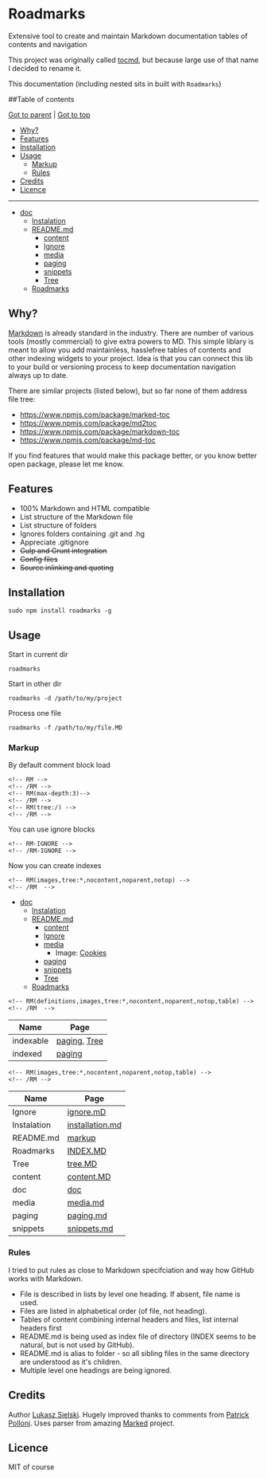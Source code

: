 Roadmarks
=========

Extensive tool to create and maintain Markdown documentation tables of contents and navigation

This project was originally called [tocmd](https://github.com/sielay/tocmd), but because large use of that name I decided to rename it.

This documentation (including nested sits in built with `Roadmarks`)

<!-- RM-IGNORE -->
##Table of contents
<!-- /RM-IGNORE -->

<!-- RM(tree:*) -->

[Got to parent](./README.md) | [Got to top](/README.md)

* [Why?](#why)
* [Features](#features)
* [Installation](#installation)
* [Usage](#usage)
  * [Markup](#markup)
  * [Rules](#rules)
* [Credits](#credits)
* [Licence](#licence)
****

* [doc](./doc)
  * [Instalation](./doc/installation.md)
  * [README.md](./doc/markup)
    * [content](./doc/markup/content.MD)
    * [Ignore](./doc/markup/ignore.mD)
    * [media](./doc/markup/media.md)
    * [paging](./doc/markup/paging.md)
    * [snippets](./doc/markup/snippets.md)
    * [Tree](./doc/markup/tree.MD)
  * [Roadmarks](./doc/INDEX.MD)



<!-- /RM -->

Why?
----

[Markdown](http://daringfireball.net/projects/markdown/) is already standard in the industry. There are number of various tools (mostly commercial) to give extra powers to MD. This simple liblary is meant to allow you add maintainless, hasslefree tables of contents and other indexing widgets to your project. Idea is that you can connect this lib to your build or versioning process to keep documentation navigation always up to date.

There are similar projects (listed below), but so far none of them address file tree:
 * https://www.npmjs.com/package/marked-toc
 * https://www.npmjs.com/package/md2toc
 * https://www.npmjs.com/package/markdown-toc
 * https://www.npmjs.com/package/md-toc
 
If you find features that would make this package better, or you know better open package, please let me know.

## Features
 * 100% Markdown and HTML compatible
 * List structure of the Markdown file
 * List structure of folders
 * Ignores folders containing .git and .hg
 * Appreciate .gitignore
 * ~~Gulp and Grunt integration~~
 * ~~Config files~~
 * ~~Source inlinking and quoting~~


## Installation

```
sudo npm install roadmarks -g
```

## Usage

Start in current dir
```
roadmarks 
```

Start in other dir
```
roadmarks -d /path/to/my/project
```

Process one file
```
roadmarks -f /path/to/my/file.MD
```

### Markup


By default comment block load

	<!-- RM -->
    <!-- /RM -->
	<!-- RM(max-depth:3)-->
	<!-- /RM -->
	<!-- RM(tree:/) -->
    <!-- /RM -->

You can use ignore blocks

    <!-- RM-IGNORE -->
    <!-- /RM-IGNORE -->

Now you can create indexes

    <!-- RM(images,tree:*,nocontent,noparent,notop) -->
    <!-- /RM  -->

<!-- RM(tree:*,list-images,nocontent,noparent,notop) -->

* [doc](./doc)
  * [Instalation](./doc/installation.md)
  * [README.md](./doc/markup)
    * [content](./doc/markup/content.MD)
    * [Ignore](./doc/markup/ignore.mD)
    * [media](./doc/markup/media.md)
      * Image: [Cookies](./doc/markup/media.md)
    * [paging](./doc/markup/paging.md)
    * [snippets](./doc/markup/snippets.md)
    * [Tree](./doc/markup/tree.MD)
  * [Roadmarks](./doc/INDEX.MD)



<!-- /RM -->

    <!-- RM(definitions,images,tree:*,nocontent,noparent,notop,table) -->
    <!-- /RM  -->

<!-- RM(list-definitions,tree:*,nofiles,nocontent,noparent,notop,table) -->

Name | Page          
---- | ------------- 
 indexable | [paging](doc/markup/paging.md), [Tree](doc/markup/tree.MD) 
 indexed | [paging](doc/markup/paging.md) 



<!-- /RM -->

    <!-- RM(images,tree:*,nocontent,noparent,notop,table) -->
    <!-- /RM -->

<!-- RM(images,tree:*,nocontent,noparent,notop,table) -->

Name | Page          
---- | ------------- 
 Ignore | [ignore.mD](doc/markup/ignore.mD) 
 Instalation | [installation.md](doc/installation.md) 
 README.md | [markup](doc/markup) 
 Roadmarks | [INDEX.MD](doc/INDEX.MD) 
 Tree | [tree.MD](doc/markup/tree.MD) 
 content | [content.MD](doc/markup/content.MD) 
 doc | [doc](doc) 
 media | [media.md](doc/markup/media.md) 
 paging | [paging.md](doc/markup/paging.md) 
 snippets | [snippets.md](doc/markup/snippets.md) 



<!-- /RM -->

### Rules

I tried to put rules as close to Markdown specifciation and way how GitHub works with Markdown.

 * File is described in lists by level one heading. If absent, file name is used.
 * Files are listed in alphabetical order (of file, not heading).
 * Tables of content combining internal headers and files, list internal headers first
 * README.md is being used as index file of directory (INDEX seems to be natural, but is not used by GitHub).
 * README.md is alias to folder - so all sibling files in the same directory are understood as it's children.
 * Multiple level one headings are being ignored.
  
## Credits

Author [Lukasz Sielski](http://github.com/sielay). Hugely improved thanks to comments from [Patrick Polloni](https://github.com/kimu). Uses parser from amazing [Marked](https://github.com/chjj/marked) project.

## Licence

<!-- RM-INC(LICENSE) -->

MIT of course



